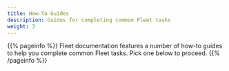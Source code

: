 ```yaml
---
title: How-To Guides
description: Guides for completing common Fleet tasks
weight: 3
---
```


{{% pageinfo %}}
Fleet documentation features a number of how-to guides to help you complete
common Fleet tasks. Pick one below to proceed.
{{% /pageinfo %}}